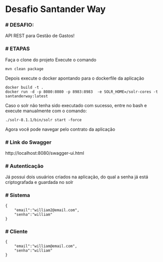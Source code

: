 # Desafio Santander Way

### # DESAFIO:

API REST para Gestão de Gastos!

### # ETAPAS

Faça o clone do projeto
Execute o comando
~~~~
mvn clean package
~~~~
Depois execute o docker apontando para o dockerfile da aplicação
~~~~
docker build -t .
docker run -d -p 8080:8080 -p 8983:8983  -e SOLR_HOME=/solr-cores -t santanderway:latest 
~~~~
Caso o solr não tenha sido executado com sucesso, entre no bash e execute manualmente com o comando:
~~~~
./solr-8.1.1/bin/solr start -force 
~~~~

Agora você pode navegar pelo contrato da aplicação

### # Link do Swagger
http://localhost:8080/swagger-ui.html

### # Autenticação
Já possui dois usuários criados na aplicação, do qual a senha já está criptografada e guardada no solr

### # Sistema
```
{
    "email":"william2@email.com",
    "senha":"william"
}
```
### # Cliente
```
{
    "email":"william@email.com",
    "senha":"william"
}
```


